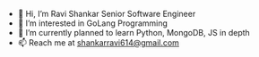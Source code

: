 - 👋 Hi, I’m Ravi Shankar Senior Software Engineer
- 👀 I’m interested in GoLang Programming
- 🌱 I’m currently planned to learn Python, MongoDB, JS in depth
- 📫 Reach me at shankarravi614@gmail.com

<!---
Ravi614/Ravi614 is a ✨ special ✨ repository because its `README.md` (this file) appears on your GitHub profile.
You can click the Preview link to take a look at your changes.
--->
